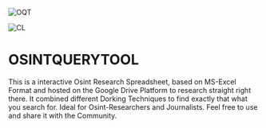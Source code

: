 ![OQT](https://user-images.githubusercontent.com/83019866/167226817-0921ecd6-1e65-42db-9198-dccae422d600.png)

![CL](https://user-images.githubusercontent.com/83019866/167226819-ffb35f6e-73d3-4e19-ae0d-c291f8c325fd.png)

# OSINTQUERYTOOL
This is a interactive Osint Research Spreadsheet, based on MS-Excel Format and hosted on the Google Drive Platform to research straight right there. It combined different Dorking Techniques to find exactly that what you search for. Ideal for Osint-Researchers  and Journalists. Feel free to use and share it with the Community.  
